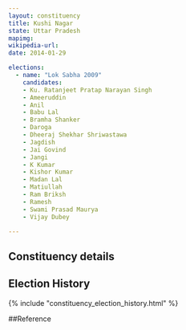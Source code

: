 ```yaml
---
layout: constituency
title: Kushi Nagar
state: Uttar Pradesh
mapimg: 
wikipedia-url: 
date: 2014-01-29

elections: 
  - name: "Lok Sabha 2009"
    candidates: 
    - Ku. Ratanjeet Pratap Narayan Singh 
    - Ameeruddin 
    - Anil 
    - Babu Lal 
    - Bramha Shanker 
    - Daroga 
    - Dheeraj Shekhar Shriwastawa 
    - Jagdish 
    - Jai Govind 
    - Jangi 
    - K Kumar 
    - Kishor Kumar 
    - Madan Lal 
    - Matiullah 
    - Ram Briksh 
    - Ramesh 
    - Swami Prasad Maurya 
    - Vijay Dubey 

---
```

## Constituency details


## Election History
{% include "constituency_election_history.html" %}

##Reference

